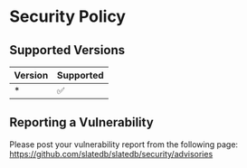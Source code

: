 # Security Policy

## Supported Versions

| Version   | Supported          |
| -------   | ------------------ |
| *    | :white_check_mark: |

## Reporting a Vulnerability

Please post your vulnerability report from the following page:
https://github.com/slatedb/slatedb/security/advisories